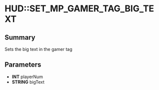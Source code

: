 # HUD::SET_MP_GAMER_TAG_BIG_TEXT

## Summary
Sets the big text in the gamer tag

## Parameters
* **INT** playerNum
* **STRING** bigText